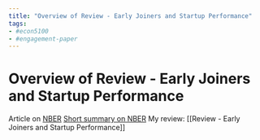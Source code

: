 ```yaml
---
title: "Overview of Review - Early Joiners and Startup Performance"
tags:
- #econ5100 
- #engagement-paper 
---
```

# Overview of Review - Early Joiners and Startup Performance
Article on [NBER](https://www.nber.org/papers/w28417)
[Short summary on NBER](https://www.nber.org/be-20212/assessing-importance-key-personnel-startup-firms)
My review: [[Review - Early Joiners and Startup Performance]]
